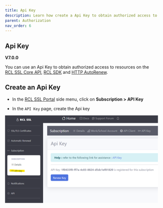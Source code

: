```yaml
---
title: Api Key
description: Learn how create a Api Key to obtain authorized access to resources in the RCL SSL applications
parent: Authorization
nav_order: 6
---
```


## Api Key
**V7.0.0**

You can use an Api Key to obtain authorized access to resources on the [RCL SSL Core API](), [RCL SDK](../sdk/sdk.md) and [HTTP AutoRenew](../httpautorenew/httpautorenew.md).

## Create an Api Key

- In the [RCL SSL Portal](../portal/portal.md) side menu, click on **Subscription > API Key**

- In the ``API Key`` page, create the Api key

![image](../images/api_authorization/api-key.png)